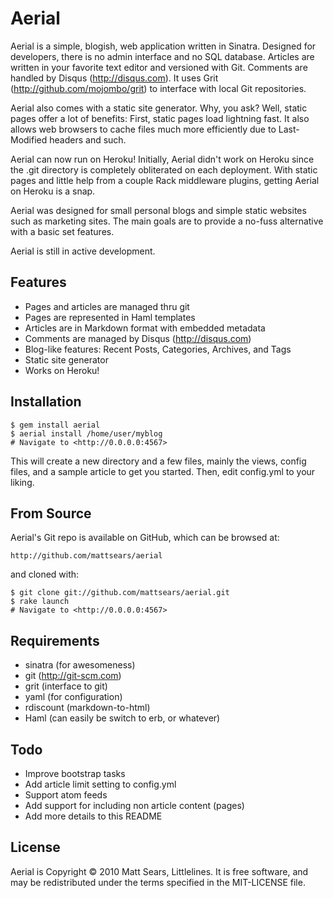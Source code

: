 Aerial
====

Aerial is a simple, blogish, web application written in Sinatra.
Designed for developers, there is no admin interface and no SQL database.
Articles are written in your favorite text editor and versioned with Git.
Comments are handled by Disqus (http://disqus.com). It uses Grit
(http://github.com/mojombo/grit) to interface with local Git repositories.

Aerial also comes with a static site generator. Why, you ask?  Well,
static pages offer a lot of benefits: First, static pages load
lightning fast.  It also allows web browsers to cache files much more
efficiently due to Last-Modified headers and such.

Aerial can now run on Heroku! Initially, Aerial didn't work on Heroku
since the .git directory is completely obliterated on each deployment.
With static pages and little help from a couple Rack middleware
plugins, getting Aerial on Heroku is a snap.

Aerial was designed for small personal blogs and simple static websites
such as marketing sites. The main goals are to provide a no-fuss alternative
with a basic set features.

Aerial is still in active development.

## Features #################################################################

* Pages and articles are managed thru git
* Pages are represented in Haml templates
* Articles are in Markdown format with embedded metadata
* Comments are managed by Disqus (http://disqus.com)
* Blog-like features: Recent Posts, Categories, Archives, and Tags
* Static site generator
* Works on Heroku!

## Installation #############################################################

    $ gem install aerial
    $ aerial install /home/user/myblog
    # Navigate to <http://0.0.0.0:4567>

This will create a new directory and a few files, mainly the views,
config files, and a sample article to get you started. Then, edit
config.yml to your liking.

## From Source ##############################################################

Aerial's Git repo is available on GitHub, which can be browsed at:

    http://github.com/mattsears/aerial

and cloned with:

    $ git clone git://github.com/mattsears/aerial.git
    $ rake launch
    # Navigate to <http://0.0.0.0:4567>

## Requirements #############################################################

* sinatra (for awesomeness)
* git (http://git-scm.com)
* grit (interface to git)
* yaml (for configuration)
* rdiscount (markdown-to-html)
* Haml (can easily be switch to erb, or whatever)

## Todo  #####################################################################

* Improve bootstrap tasks
* Add article limit setting to config.yml
* Support atom feeds
* Add support for including non article content (pages)
* Add more details to this README

## License ###################################################################

Aerial is Copyright © 2010 Matt Sears, Littlelines. It is free software,
and may be redistributed under the terms specified in the MIT-LICENSE file.
